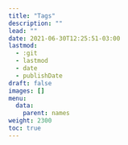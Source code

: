 ```yaml
---
title: "Tags"
description: ""
lead: ""
date: 2021-06-30T12:25:51-03:00
lastmod:
  - :git
  - lastmod
  - date
  - publishDate
draft: false
images: []
menu: 
  data:
    parent: names
weight: 2300 
toc: true
---
```


